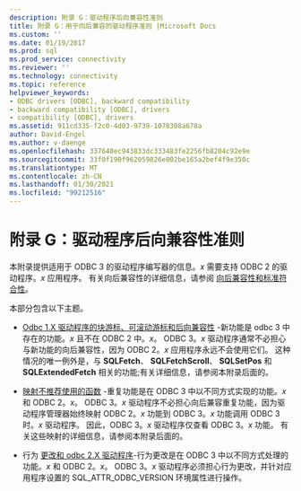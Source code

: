 ```yaml
---
description: 附录 G：驱动程序后向兼容性准则
title: 附录 G：用于向后兼容的驱动程序准则 |Microsoft Docs
ms.custom: ''
ms.date: 01/19/2017
ms.prod: sql
ms.prod_service: connectivity
ms.reviewer: ''
ms.technology: connectivity
ms.topic: reference
helpviewer_keywords:
- ODBC drivers [ODBC], backward compatibility
- backward compatibility [ODBC], drivers
- compatibility [ODBC], drivers
ms.assetid: 911cd335-f2c0-4d03-9739-1078308a678a
author: David-Engel
ms.author: v-daenge
ms.openlocfilehash: 337640ec943833dc333483fe2256fb8204c92e9e
ms.sourcegitcommit: 33f0f190f962059826e002be165a2bef4f9e350c
ms.translationtype: MT
ms.contentlocale: zh-CN
ms.lasthandoff: 01/30/2021
ms.locfileid: "99212516"
---
```

# <a name="appendix-g-driver-guidelines-for-backward-compatibility"></a>附录 G：驱动程序后向兼容性准则
本附录提供适用于 ODBC 3 的驱动程序编写器的信息。*x* 需要支持 ODBC 2 的驱动程序。*x* 应用程序。 有关向后兼容性的详细信息，请参阅 [向后兼容性和标准符合性](../../../odbc/reference/develop-app/backward-compatibility-and-standards-compliance.md)。  
  
 本部分包含以下主题。  
  
-   [Odbc 1.X 驱动程序的块游标、可滚动游标和后向兼容性](../../../odbc/reference/appendixes/block-cursors-scrollable-cursors-and-backward-compatibility.md) -新功能是 odbc 3 中存在的功能。*x* 且不在 ODBC 2 中。*x*。 ODBC 3。*x* 驱动程序通常不必担心与新功能的向后兼容性，因为 ODBC 2。*x* 应用程序永远不会使用它们。 这种情况的唯一例外是，与 **SQLFetch**、 **SQLFetchScroll**、 **SQLSetPos** 和 **SQLExtendedFetch** 相关的功能;有关详细信息，请参阅本附录后面的。  
  
-   [映射不推荐使用的函数](../../../odbc/reference/appendixes/mapping-deprecated-functions.md) -重复功能是在 ODBC 3 中以不同方式实现的功能。*x* 和 ODBC 2。*x*。 ODBC 3。*x* 驱动程序不必担心向后兼容重复功能，因为驱动程序管理器始终映射 ODBC 2。*x* 功能到 ODBC 3。*x* 功能调用 ODBC 3 时。*x* 驱动程序。 因此，ODBC 3。*x* 驱动程序仅查看 ODBC 3。*x* 功能。 有关这些映射的详细信息，请参阅本附录后面的。  
  
-   行为 [更改和 odbc 2.X 驱动程序](../../../odbc/reference/appendixes/behavioral-changes-and-odbc-3-x-drivers.md)-行为更改是在 ODBC 3 中以不同方式处理的功能。*x* 和 ODBC 2。*x*。 ODBC 3。*x* 驱动程序必须担心行为更改，并针对应用程序设置的 SQL_ATTR_ODBC_VERSION 环境属性进行操作。
